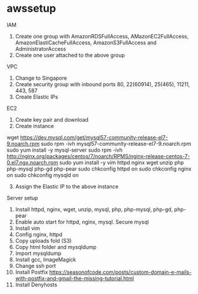 # awssetup
IAM
1. Create one group with AmazonRDSFullAccess, AMazonEC2FullAccess, AmazonElastiCacheFullAccess, AmazonS3FullAccess and AdministratorAccess
2. Create one user attached to the above group

VPC
1. Change to Singapore
2. Create security group with inbound ports 80, 22(60914), 25(465), 11211, 443, 587
3. Create Elastic IPs

EC2
1. Create key pair and download
2. Create instance

  wget https://dev.mysql.com/get/mysql57-community-release-el7-9.noarch.rpm
  sudo rpm -ivh mysql57-community-release-el7-9.noarch.rpm
  sudo yum install -y mysql-server
  sudo rpm -ivh http://nginx.org/packages/centos/7/noarch/RPMS/nginx-release-centos-7-0.el7.ngx.noarch.rpm
  sudo yum install -y vim httpd nginx wget unzip php php-mysql php-gd php-pear
  sudo chkconfig httpd on
  sudo chkconfig nginx on
  sudo chkconfig mysqld on
  
3. Assign the Elastic IP to the above instance

Server setup
1. Install httpd, nginx, wget, unzip, mysql, php, php-mysql, php-gd, php-pear
2. Enable auto start for httpd, nginx, mysql. Secure mysql
3. Install vim
4. Config nginx, httpd
5. Copy uploads fold (S3)
6. Copy html folder and mysqldump
7. Import mysqldump
8. Install gcc, ImageMagick
9. Change ssh port
10. Install Postfix https://seasonofcode.com/posts/custom-domain-e-mails-with-postfix-and-gmail-the-missing-tutorial.html
11. Install Denyhosts
